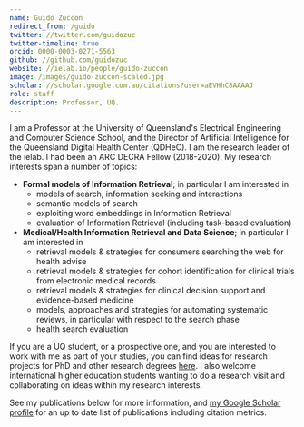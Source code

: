 ```yaml
---
name: Guido Zuccon
redirect_from: /guido
twitter: //twitter.com/guidozuc
twitter-timeline: true
orcid: 0000-0003-0271-5563
github: //github.com/guidozuc
website: //ielab.io/people/guido-zuccon
image: /images/guido-zuccon-scaled.jpg
scholar: //scholar.google.com.au/citations?user=aEVHhC8AAAAJ
role: staff
description: Professor, UQ.
---
```


I am a Professor at the University of Queensland's Electrical Engineering and Computer Science School, and the Director of Artificial Intelligence for the Queensland Digital Health Center (QDHeC). I am the research leader of the ielab. I had been an ARC DECRA Fellow (2018-2020). My research interests span a number of topics:

* __Formal models of Information Retrieval__; in particular I am interested in
	- models of search, information seeking and interactions
	- semantic models of search
	- exploiting word embeddings in Information Retrieval
	- evaluation of Information Retrieval (including task-based evaluation)
* __Medical/Health Information Retrieval and Data Science__; in particular I am interested in
	- retrieval models & strategies for consumers searching the web for health advise
	- retrieval models & strategies for cohort identification for clinical trials from electronic medical records
	- retrieval models & strategies for clinical decision support and evidence-based medicine
	- models, approaches and strategies for automating systematic reviews, in particular with respect to the search phase
	- health search evaluation

If you are a UQ student, or a prospective one, and you are interested to work with me as part of your studies, you can find ideas for research projects for PhD and other research degrees [here](http://ielab.io/student-projects). I also welcome international higher education students wanting to do a research visit and collaborating on ideas within my research interests.


See my publications below for more information, and [my Google Scholar profile](https://scholar.google.com.au/citations?user=aEVHhC8AAAAJ) for an up to date list of publications including citation metrics.
